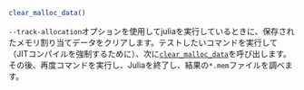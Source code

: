 ```julia
clear_malloc_data()
```

`--track-allocation`オプションを使用してjuliaを実行しているときに、保存されたメモリ割り当てデータをクリアします。テストしたいコマンドを実行して（JITコンパイルを強制するために）、次に[`clear_malloc_data`](@ref)を呼び出します。その後、再度コマンドを実行し、Juliaを終了し、結果の`*.mem`ファイルを調べます。
